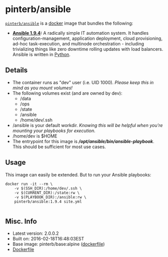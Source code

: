 # pinterb/ansible  

[`pinterb/ansible`][1] is a [docker][2] image that bundles the following:  
* **[Ansible 1.9.4][3]:** A radically simple IT automation system. It handles configuration-management, application deployment, cloud provisioning, ad-hoc task-execution, and multinode orchestration - including trivializing things like zero downtime rolling updates with load balancers. Ansible is written in [Python](https://www.python.org/).    

## Details
* The container runs as "dev" user (i.e. UID 1000). *Please keep this in mind as you mount volumes!* 
* The following volumes exist (and are owned by dev):  
  - /data
  - /ops
  - /state
  - /ansible
  - /home/dev/.ssh
* /ansible is your default workdir. *Knowing this will be helpful when you're mounting your playbooks for execution.*   
* /home/dev is $HOME
* The entrypoint for this image is ***/opt/ansible/bin/ansible-playbook***.  This should be sufficient for most use cases.

## Usage 
This image can easily be extended.  But to run your Ansible playbooks:

````
docker run -it --rm \
	-v $(SSH_DIR):/home/dev/.ssh \
	-v $(CURRENT_DIR):/state:rw \
	-v $(PLAYBOOK_DIR):/ansible:rw \
	pinterb/ansible:1.9.4 site.yml
		
````

## Misc. Info 
* Latest version: 2.0.0.2   
* Built on: 2016-02-18T16:48:03EST   
* Base image: pinterb/base:alpine ([dockerfile][6])  
* [Dockerfile][7]

[1]: https://hub.docker.com/r/pinterb/ansible/   
[2]: https://docker.com 
[3]: http://www.ansible.com/home  
[4]: https://galaxy.ansible.com/list#/roles/464    
[5]: https://github.com/geerlingguy
[6]: https://github.com/pinterb/dockerfiles/blob/master/base/alpine
[7]: https://github.com/pinterb/dockerfiles/tree/master/ansible
